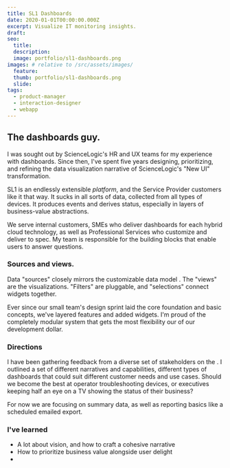 ```yaml
---
title: SL1 Dashboards
date: 2020-01-01T00:00:00.000Z
excerpt: Visualize IT monitoring insights.
draft: 
seo:
  title:
  description:
  image: portfolio/sl1-dashboards.png
images: # relative to /src/assets/images/
  feature:
  thumb: portfolio/sl1-dashboards.png
  slide:
tags:
  - product-manager
  - interaction-designer
  - webapp
---
```


## The dashboards guy.

I was sought out by ScienceLogic's HR and UX teams for my experience with dashboards. Since then, I've spent five years designing, prioritizing, and refining the data visualization narrative of ScienceLogic's "New UI" transformation.

SL1 is an endlessly extensible *platform*, and the Service Provider customers like it that way. It sucks in all sorts of data, collected from all types of devices. It produces events and derives status, especially in layers of business-value abstractions.

We serve internal customers, SMEs who deliver dashboards for each hybrid cloud technology, as well as Professional Services who customize and deliver to spec. My team is responsible for the building blocks that enable users to answer questions. 

### Sources and views. 

Data "sources" closely mirrors the customizable data model . The "views" are the visualizations. "Filters" are pluggable, and "selections" connect widgets together.

Ever since our small team's design sprint laid the core foundation and basic concepts, we've layered features and added widgets. I'm proud of the completely modular system that gets the most flexibility our of our development dollar.

### Directions

I have been gathering feedback from a diverse set of stakeholders on the . I outlined a set of different narratives and capabilities, different types of dashboards that could suit different customer needs and use cases. Should we become the best at operator troubleshooting devices, or executives keeping half an eye on a TV showing the status of their business? 

For now we are focusing on summary data, as well as reporting basics like a scheduled emailed export.

### I've learned

 - A lot about vision, and how to craft a cohesive narrative
 - How to prioritize business value alongside user delight
 - 